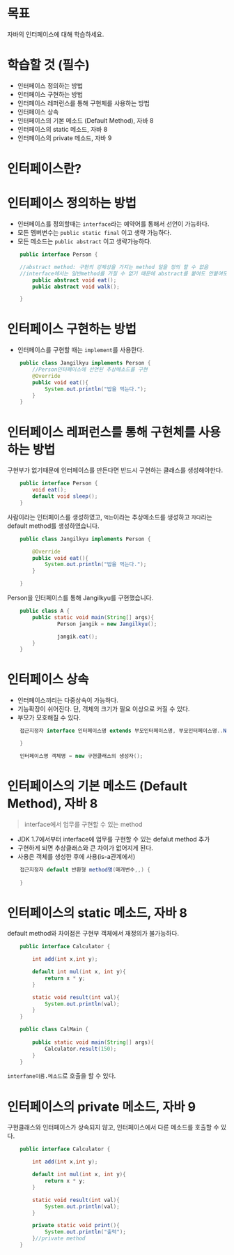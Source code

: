 # 목표
자바의 인터페이스에 대해 학습하세요.

# 학습할 것 (필수)
- 인터페이스 정의하는 방법
- 인터페이스 구현하는 방법
- 인터페이스 레퍼런스를 통해 구현체를 사용하는 방법
- 인터페이스 상속
- 인터페이스의 기본 메소드 (Default Method), 자바 8
- 인터페이스의 static 메소드, 자바 8
- 인터페이스의 private 메소드, 자바 9

# 인터페이스란?


# 인터페이스 정의하는 방법
- 인터페이스를 정의할때는 `interface`라는 예약어를 통해서 선언이 가능하다.
- 모든 멤버변수는 `public static final` 이고 생략 가능하다.
- 모든 메소드는 `public abstract` 이고 생략가능하다.

```java
    public interface Person {

    //abstract method: 구현의 강제성을 가지는 method 일을 정의 할 수 없음
    //interface에서는 일반method를 가질 수 없기 때문에 abstract를 붙여도 안붙여도 에러가 나지 않음
        public abstract void eat();
        public abstract void walk();

    }
```

# 인터페이스 구현하는 방법
- 인터페이스를 구현할 때는 `implement`를 사용한다.

```java
    public class Jangilkyu implements Person {
        //Person인터페이스에 선언된 추상메소드를 구현
        @Override
        public void eat(){
            System.out.println("밥을 먹는다.");
        }
    }
```

# 인터페이스 레퍼런스를 통해 구현체를 사용하는 방법
구현부가 없기때문에 인터페이스를 만든다면 반드시 구현하는 클래스를 생성해야한다.

```java
    public interface Person {
        void eat();
        default void sleep();
    }
```
사람이라는 인터페이스를 생성하였고, `먹는`이라는 추상메소드를 생성하고 `자다`라는 default method를 생성하였습니다. 

```java
    public class Jangilkyu implements Person {

        @Override
        public void eat(){
            System.out.println("밥을 먹는다.");
        }

    }
```
Person을 인터페이스를 통해 Jangilkyu를 구현했습니다.
```java
    public class A {
        public static void main(String[] args){
                Person jangik = new Jangilkyu();

                jangik.eat();
        }
    }
```

# 인터페이스 상속
- 인터페이스끼리는 다중상속이 가능하다.
- 기능확장이 쉬어진다. 단, 객체의 크기가 필요 이상으로 커질 수 있다.
- 부모가 모호해질 수 있다.

```java
    접근지정자 interface 인터페이스명 extends 부모인터페이스명, 부모인터페이스명..N개가능 {

    }

    인터페이스명 객체명 = new 구현클래스의 생성자();
```

# 인터페이스의 기본 메소드 (Default Method), 자바 8
> interface에서 업무를 구현할 수 있는 method

- JDK 1.7에서부터 interface에 업무를 구현할 수 있는 defalut method 추가
- 구현하게 되면 추상클래스와 큰 차이가 없어지게 된다.
- 사용은 객체를 생성한 후에 사용(is-a관계에서)

```java
    접근지정자 default 반환형 method명(매개변수,,) {
            
    }
```
# 인터페이스의 static 메소드, 자바 8
default method와 차이점은 구현부 객체에서 재정의가 불가능하다.

```java
    public interface Calculator {

        int add(int x,int y);

        default int mul(int x, int y){
            return x * y;
        }

        static void result(int val){
            System.out.println(val);
        }
    }
```

```java
    public class CalMain {
        
        public static void main(String[] args){
            Calculator.result(150);
        }
    }
```
`interfane이름.메소드`로 호출을 할 수 있다.

# 인터페이스의 private 메소드, 자바 9
구현클래스와 인터페이스가 상속되지 않고, 인터페이스에서 다른 메소드를 호출할 수 있다.
```java
    public interface Calculator {

        int add(int x,int y);

        default int mul(int x, int y){
            return x * y;
        }

        static void result(int val){
            System.out.println(val);
        }

        private static void print(){
            System.out.println("출력");
        }//private method
    }
```